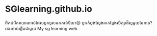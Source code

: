 # SGlearning.github.io
ពិតជារីករាយណាស់ដែលអ្នកចូលមកកាន់ទីនេះ😍 អ្នកកំពុងស្វែងរកកន្លែងសិក្សាដ៏ល្អមួយមែនទេ? តោះចាប់ផ្ដើមជាមួយ My sg learning web.
